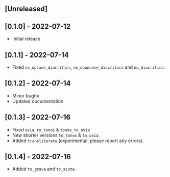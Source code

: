 ## [Unreleased]

## [0.1.0] - 2022-07-12

- Initial release

## [0.1.1] - 2022-07-14

- Fixed `no_upcase_diacritics`, `no_downcase_diacritics` and `no_diacritics`.

## [0.1.2] - 2022-07-14

- Minor bugfix
- Updated documentation

## [0.1.3] - 2022-07-16

- Fixed `oxia_to_tonos` & `tonos_to_oxia` 
- New shorter versions `to_tonos` & `to_oxia`. 
- Added `transliterate` (experimental: please report any errors).

## [0.1.4] - 2022-07-16

- Added `to_grave` and `to_acute`.
